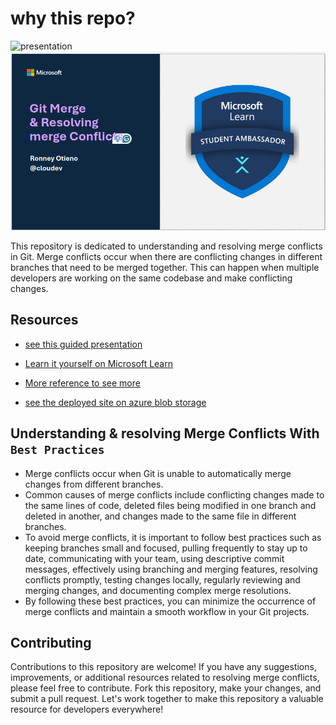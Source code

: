 # why this repo?

![presentation](https://img.shields.io/badge/presentation-merge%20conflicts-blue)
![demo](images/presentation.png)

This repository is dedicated to understanding and resolving merge conflicts in Git. Merge conflicts occur when there are conflicting changes in different branches that need to be merged together. This can happen when multiple developers are working on the same codebase and make conflicting changes.

## Resources

- [see this guided presentation](https://stdntpartners-my.sharepoint.com/:p:/g/personal/ronney_otieno_studentambassadors_com/Ed_L-wu40C5CixAdciHo55gBAsFqN0Gzcry1V3v2w60ruQ?e=0d2Ufd)

- [Learn it yourself on Microsoft Learn](https://learn.microsoft.com/en-us/training/modules/resolve-merge-conflicts-github/)

- [More reference to see more](https://www.atlassian.com/git/tutorials/using-branches/merge-conflicts)
- [see the deployed site on azure blob storage](https://blobstoragedemotime.z13.web.core.windows.net/)

## Understanding & resolving Merge Conflicts With `Best Practices`

- Merge conflicts occur when Git is unable to automatically merge changes from different branches.
- Common causes of merge conflicts include conflicting changes made to the same lines of code, deleted files being modified in one branch and deleted in another, and changes made to the same file in different branches.
- To avoid merge conflicts, it is important to follow best practices such as keeping branches small and focused, pulling frequently to stay up to date, communicating with your team, using descriptive commit messages, effectively using branching and merging features, resolving conflicts promptly, testing changes locally, regularly reviewing and merging changes, and documenting complex merge resolutions.
- By following these best practices, you can minimize the occurrence of merge conflicts and maintain a smooth workflow in your Git projects.

## Contributing

Contributions to this repository are welcome! If you have any suggestions, improvements, or additional resources related to resolving merge conflicts, please feel free to contribute. Fork this repository, make your changes, and submit a pull request. Let's work together to make this repository a valuable resource for developers everywhere!
